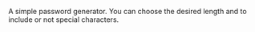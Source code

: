 A simple password generator. You can choose the desired length and to include or not special characters. 
